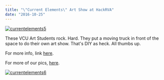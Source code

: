 ```yaml
---
title: "\"Current Elements\" Art Show at HackRVA"
date: "2016-10-25"
---
```


[![currentelements5](images/CurrentElements5.jpg)](http://www.hackrva.org/blog/wp-content/uploads/2016/11/CurrentElements5.jpg)

These VCU Art Students rock. Hard. They put a moving truck in front of the space to do their own art show. That's DIY as heck. All thumbs up.

For more info, link [here](http://arts.vcu.edu/photofilm/2016/10/24/current-elements/).

For more of our pics, [here](https://www.flickr.com/photos/hackrva/albums/72157675972907576).

[![currentelements6](images/CurrentElements6.jpg)](http://www.hackrva.org/blog/wp-content/uploads/2016/11/CurrentElements6.jpg)
